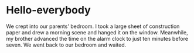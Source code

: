 # Hello-everybody
We crept into our parents' bedroom. I took a large sheet of construction paper and drew a morning scene and hanged it on the window. Meanwhile, my brother advanced the time on the alarm clock to just ten minutes before seven. We went back to our bedroom and waited.
